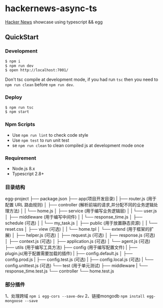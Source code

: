 # hackernews-async-ts

[Hacker News](https://news.ycombinator.com/) showcase using typescript && egg

## QuickStart

### Development

```bash
$ npm i
$ npm run dev
$ open http://localhost:7001/
```

Don't tsc compile at development mode, if you had run `tsc` then you need to `npm run clean` before `npm run dev`.

### Deploy

```bash
$ npm run tsc
$ npm start
```

### Npm Scripts

- Use `npm run lint` to check code style
- Use `npm test` to run unit test
- se `npm run clean` to clean compiled js at development mode once

### Requirement

- Node.js 8.x
- Typescript 2.8+

### 目录结构
egg-project
├── package.json
├── app(项目开发目录)
|   ├── router.js (用于配置 URL 路由规则)
│   ├── controller (解析前端的请求,并分配不同的业务逻辑处理方法)
│   |   └── home.js
│   ├── service (用于编写业务逻辑层)
│   |   └── user.js
│   ├── middleware (用于编写中间件)
│   |   └── response_time.js
│   ├── schedule (可选)
│   |   └── my_task.js
│   ├── public (用于放置静态资源)
│   |   └── reset.css
│   ├── view (可选)
│   |   └── home.tpl
│   └── extend (用于框架的扩展)
│       ├── helper.js (可选)
│       ├── request.js (可选)
│       ├── response.js (可选)
│       ├── context.js (可选)
│       ├── application.js (可选)
│       └── agent.js (可选)
├── utils (用于编写工具方法)
├── config (用于编写配置文件)
|   ├── plugin.js(用于配置需要加载的插件)
|   ├── config.default.js
│   ├── config.prod.js
|   ├── config.test.js (可选)
|   ├── config.local.js (可选)
|   └── config.unittest.js (可选)
└── test (用于单元测试)
    ├── middleware
    |   └── response_time.test.js
    └── controller
        └── home.test.js
### 部分插件

1、处理跨域 `npm i egg-cors --save-dev`
2、链接mongodb `npm install egg-mongoose --save`